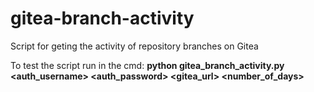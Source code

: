 # gitea-branch-activity
Script for geting the activity of repository branches on Gitea

To test the script run in the cmd: 
**python gitea_branch_activity.py <auth_username> <auth_password> <gitea_url> <owner> <repository> <number_of_days>**
